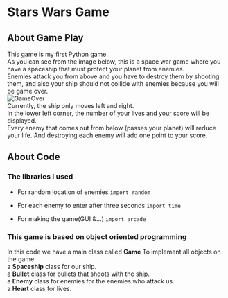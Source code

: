 # Stars Wars Game
## About Game Play
This game is my first Python game.<br /> 
As you can see from the image below, this is a space war game where you have a spaceship that must protect your planet from enemies.<br /> 
Enemies attack you from above and you have to destroy them by shooting them, and also your ship should not collide with enemies because you will be game over.<br /> 
![GameOver](https://ibb.co/xFNFzyK)
<br /> Currently, the ship only moves left and right.<br /> 
In the lower left corner, the number of your lives and your score will be displayed.<br /> 
Every enemy that comes out from below (passes your planet) will reduce your life. And destroying each enemy will add one point to your score.


## About Code
### The libraries I used

* For random location of enemies
`import random`

* For each enemy to enter after three seconds
`import time`
* For making the game(GUI &...)
`import arcade`
### This game is based on object oriented programming
In this code we have a main class called **Game** To implement all objects on the game.<br /> 
a **Spaceship** class for our ship.<br /> 
a **Bullet** class for bullets that shoots with the ship.<br /> 
a  **Enemy** class for enemies for the enemies who attack us.<br /> 
a **Heart** class for lives.
